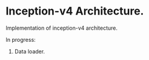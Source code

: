 # Inception-v4 Architecture.
Implementation of inception-v4 architecture. 

In progress:
1. Data loader.
